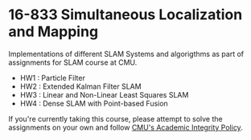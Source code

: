 # 16-833 Simultaneous Localization and Mapping
Implementations of different SLAM Systems and algorigthms as part of assignments for SLAM course at CMU.

- HW1 : Particle Filter
- HW2 : Extended Kalman Filter SLAM
- HW3 : Linear and Non-Linear Least Squares SLAM
- HW4 : Dense SLAM with Point-based Fusion

If you're currently taking this course, please attempt to solve the assignments on your own and follow [CMU's Academic Integrity Policy](https://www.cmu.edu/policies/student-and-student-life/academic-integrity.html). 
